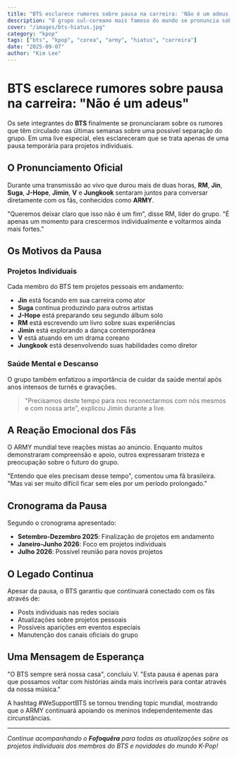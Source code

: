 ```yaml
---
title: "BTS esclarece rumores sobre pausa na carreira: 'Não é um adeus'"
description: "O grupo sul-coreano mais famoso do mundo se pronuncia sobre os boatos de separação e explica os verdadeiros motivos por trás da pausa temporária."
cover: "/images/bts-hiatus.jpg"
category: "kpop"
tags: ["bts", "kpop", "corea", "army", "hiatus", "carreira"]
date: "2025-09-07"
author: "Kim Lee"
---
```


# BTS esclarece rumores sobre pausa na carreira: "Não é um adeus"

Os sete integrantes do **BTS** finalmente se pronunciaram sobre os rumores que têm circulado nas últimas semanas sobre uma possível separação do grupo. Em uma live especial, eles esclareceram que se trata apenas de uma pausa temporária para projetos individuais.

## O Pronunciamento Oficial

Durante uma transmissão ao vivo que durou mais de duas horas, **RM**, **Jin**, **Suga**, **J-Hope**, **Jimin**, **V** e **Jungkook** sentaram juntos para conversar diretamente com os fãs, conhecidos como **ARMY**.

"Queremos deixar claro que isso não é um fim", disse RM, líder do grupo. "É apenas um momento para crescermos individualmente e voltarmos ainda mais fortes."

## Os Motivos da Pausa

### Projetos Individuais
Cada membro do BTS tem projetos pessoais em andamento:
- **Jin** está focando em sua carreira como ator
- **Suga** continua produzindo para outros artistas
- **J-Hope** está preparando seu segundo álbum solo
- **RM** está escrevendo um livro sobre suas experiências
- **Jimin** está explorando a dança contemporânea
- **V** está atuando em um drama coreano
- **Jungkook** está desenvolvendo suas habilidades como diretor

### Saúde Mental e Descanso

O grupo também enfatizou a importância de cuidar da saúde mental após anos intensos de turnês e gravações.

> "Precisamos deste tempo para nos reconectarmos com nós mesmos e com nossa arte", explicou Jimin durante a live.

## A Reação Emocional dos Fãs

O ARMY mundial teve reações mistas ao anúncio. Enquanto muitos demonstraram compreensão e apoio, outros expressaram tristeza e preocupação sobre o futuro do grupo.

"Entendo que eles precisam desse tempo", comentou uma fã brasileira. "Mas vai ser muito difícil ficar sem eles por um período prolongado."

## Cronograma da Pausa

Segundo o cronograma apresentado:
- **Setembro-Dezembro 2025**: Finalização de projetos em andamento
- **Janeiro-Junho 2026**: Foco em projetos individuais
- **Julho 2026**: Possível reunião para novos projetos

## O Legado Continua

Apesar da pausa, o BTS garantiu que continuará conectado com os fãs através de:
- Posts individuais nas redes sociais
- Atualizações sobre projetos pessoais
- Possíveis aparições em eventos especiais
- Manutenção dos canais oficiais do grupo

## Uma Mensagem de Esperança

"O BTS sempre será nossa casa", concluiu V. "Esta pausa é apenas para que possamos voltar com histórias ainda mais incríveis para contar através da nossa música."

A hashtag #WeSupportBTS se tornou trending topic mundial, mostrando que o ARMY continuará apoiando os meninos independentemente das circunstâncias.

---

*Continue acompanhando o **Fofoquêra** para todas as atualizações sobre os projetos individuais dos membros do BTS e novidades do mundo K-Pop!*
